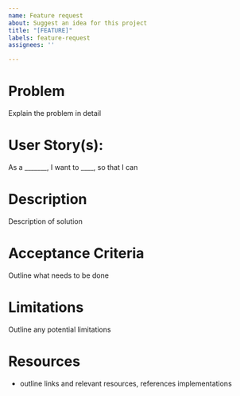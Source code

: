 ```yaml
---
name: Feature request
about: Suggest an idea for this project
title: "[FEATURE]"
labels: feature-request
assignees: ''

---
```


# Problem
Explain the problem in detail

# User Story(s):
 As a _______, I want to ____, so that I can

# Description
Description of solution

# Acceptance Criteria
Outline what needs to be done

# Limitations 
Outline any potential limitations

# Resources
- outline links and relevant resources, references implementations

